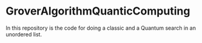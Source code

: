 # GroverAlgorithmQuanticComputing
In this repository is the code for doing a classic and a Quantum search in an unordered list.
